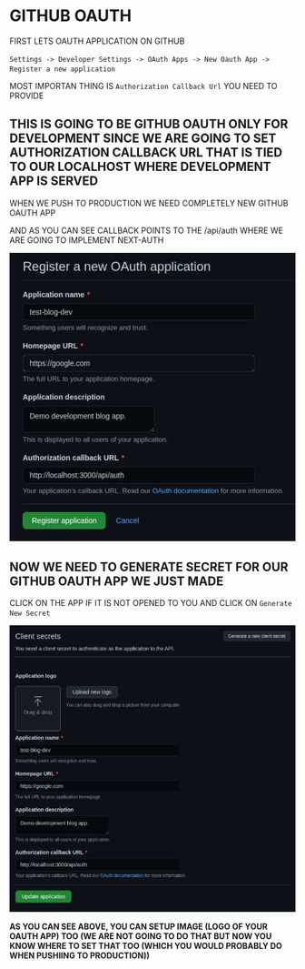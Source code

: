 # GITHUB OAUTH

FIRST LETS OAUTH APPLICATION ON GITHUB

`Settings -> Developer Settings -> OAuth Apps -> New Oauth App -> Register a new application`

MOST IMPORTAN THING IS `Authorization Callback Url` YOU NEED TO PROVIDE

## THIS IS GOING TO BE GITHUB OAUTH ONLY FOR DEVELOPMENT SINCE WE ARE GOING TO SET AUTHORIZATION CALLBACK URL THAT IS TIED TO OUR LOCALHOST WHERE DEVELOPMENT APP IS SERVED

WHEN WE PUSH TO PRODUCTION WE NEED COMPLETELY NEW GITHUB OAUTH APP

AND AS YOU CAN SEE CALLBACK POINTS TO THE /api/auth WHERE WE ARE GOING TO IMPLEMENT NEXT-AUTH

![github oauth](images/Screenshot%20from%202021-08-11%2012-47-38.png)

## NOW WE NEED TO GENERATE SECRET FOR OUR GITHUB OAUTH APP WE JUST MADE

CLICK ON THE APP IF IT IS NOT OPENED TO YOU AND CLICK ON `Generate New Secret`

![app setup](images/Screenshot%20from%202021-08-11%2012-53-07.png)

**AS YOU CAN SEE ABOVE, YOU CAN SETUP IMAGE (LOGO OF YOUR OAUTH APP) TOO (WE ARE NOT GOING TO DO THAT BUT NOW YOU KNOW WHERE TO SET THAT TOO (WHICH YOU WOULD PROBABLY DO WHEN PUSHIING TO PRODUCTION))**

